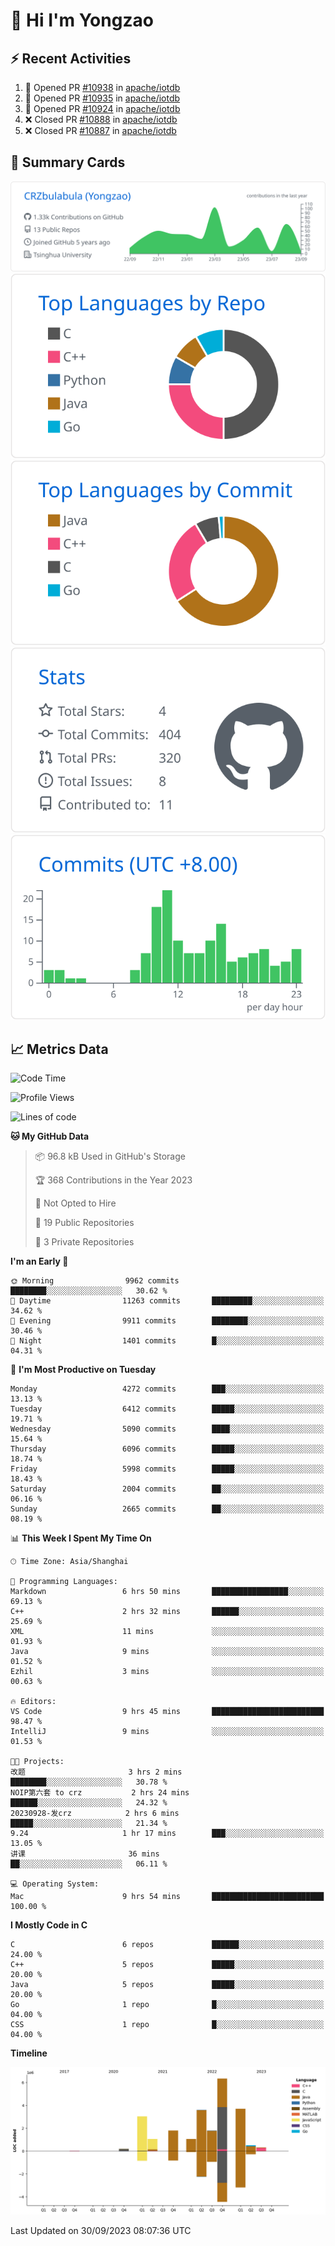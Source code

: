 # 👋 Hi I'm Yongzao

## ⚡ Recent Activities
<!--START_SECTION:activity-->
1. 💪 Opened PR [#10938](https://github.com/apache/iotdb/pull/10938) in [apache/iotdb](https://github.com/apache/iotdb)
2. 💪 Opened PR [#10935](https://github.com/apache/iotdb/pull/10935) in [apache/iotdb](https://github.com/apache/iotdb)
3. 💪 Opened PR [#10924](https://github.com/apache/iotdb/pull/10924) in [apache/iotdb](https://github.com/apache/iotdb)
4. ❌ Closed PR [#10888](https://github.com/apache/iotdb/pull/10888) in [apache/iotdb](https://github.com/apache/iotdb)
5. ❌ Closed PR [#10887](https://github.com/apache/iotdb/pull/10887) in [apache/iotdb](https://github.com/apache/iotdb)
<!--END_SECTION:activity-->

## 🎑 Summary Cards

[![](https://raw.githubusercontent.com/CRZbulabula/CRZbulabula/main/profile-summary-card-output/github/0-profile-details.svg)](https://github.com/vn7n24fzkq/github-profile-summary-cards)
[![](https://raw.githubusercontent.com/CRZbulabula/CRZbulabula/main/profile-summary-card-output/github/1-repos-per-language.svg)](https://github.com/vn7n24fzkq/github-profile-summary-cards) [![](https://raw.githubusercontent.com/CRZbulabula/CRZbulabula/main/profile-summary-card-output/github/2-most-commit-language.svg)](https://github.com/vn7n24fzkq/github-profile-summary-cards)
[![](https://raw.githubusercontent.com/CRZbulabula/CRZbulabula/main/profile-summary-card-output/github/3-stats.svg)](https://github.com/vn7n24fzkq/github-profile-summary-cards) [![](https://raw.githubusercontent.com/CRZbulabula/CRZbulabula/main/profile-summary-card-output/github/4-productive-time.svg)](https://github.com/vn7n24fzkq/github-profile-summary-cards)

## 📈 Metrics Data

<!--START_SECTION:waka-->
![Code Time](http://img.shields.io/badge/Code%20Time-323%20hrs%2048%20mins-blue)

![Profile Views](http://img.shields.io/badge/Profile%20Views-6-blue)

![Lines of code](https://img.shields.io/badge/From%20Hello%20World%20I%27ve%20Written-23.2%20million%20lines%20of%20code-blue)

**🐱 My GitHub Data** 

> 📦 96.8 kB Used in GitHub's Storage 
 > 
> 🏆 368 Contributions in the Year 2023
 > 
> 🚫 Not Opted to Hire
 > 
> 📜 19 Public Repositories 
 > 
> 🔑 3 Private Repositories 
 > 
**I'm an Early 🐤** 

```text
🌞 Morning                9962 commits        ████████░░░░░░░░░░░░░░░░░   30.62 % 
🌆 Daytime                11263 commits       █████████░░░░░░░░░░░░░░░░   34.62 % 
🌃 Evening                9911 commits        ████████░░░░░░░░░░░░░░░░░   30.46 % 
🌙 Night                  1401 commits        █░░░░░░░░░░░░░░░░░░░░░░░░   04.31 % 
```
📅 **I'm Most Productive on Tuesday** 

```text
Monday                   4272 commits        ███░░░░░░░░░░░░░░░░░░░░░░   13.13 % 
Tuesday                  6412 commits        █████░░░░░░░░░░░░░░░░░░░░   19.71 % 
Wednesday                5090 commits        ████░░░░░░░░░░░░░░░░░░░░░   15.64 % 
Thursday                 6096 commits        █████░░░░░░░░░░░░░░░░░░░░   18.74 % 
Friday                   5998 commits        █████░░░░░░░░░░░░░░░░░░░░   18.43 % 
Saturday                 2004 commits        ██░░░░░░░░░░░░░░░░░░░░░░░   06.16 % 
Sunday                   2665 commits        ██░░░░░░░░░░░░░░░░░░░░░░░   08.19 % 
```


📊 **This Week I Spent My Time On** 

```text
🕑︎ Time Zone: Asia/Shanghai

💬 Programming Languages: 
Markdown                 6 hrs 50 mins       █████████████████░░░░░░░░   69.13 % 
C++                      2 hrs 32 mins       ██████░░░░░░░░░░░░░░░░░░░   25.69 % 
XML                      11 mins             ░░░░░░░░░░░░░░░░░░░░░░░░░   01.93 % 
Java                     9 mins              ░░░░░░░░░░░░░░░░░░░░░░░░░   01.52 % 
Ezhil                    3 mins              ░░░░░░░░░░░░░░░░░░░░░░░░░   00.63 % 

🔥 Editors: 
VS Code                  9 hrs 45 mins       █████████████████████████   98.47 % 
IntelliJ                 9 mins              ░░░░░░░░░░░░░░░░░░░░░░░░░   01.53 % 

🐱‍💻 Projects: 
改题                       3 hrs 2 mins        ████████░░░░░░░░░░░░░░░░░   30.78 % 
NOIP第六套 to crz           2 hrs 24 mins       ██████░░░░░░░░░░░░░░░░░░░   24.32 % 
20230928-发crz            2 hrs 6 mins        █████░░░░░░░░░░░░░░░░░░░░   21.34 % 
9.24                     1 hr 17 mins        ███░░░░░░░░░░░░░░░░░░░░░░   13.05 % 
讲课                       36 mins             ██░░░░░░░░░░░░░░░░░░░░░░░   06.11 % 

💻 Operating System: 
Mac                      9 hrs 54 mins       █████████████████████████   100.00 % 
```

**I Mostly Code in C** 

```text
C                        6 repos             ██████░░░░░░░░░░░░░░░░░░░   24.00 % 
C++                      5 repos             █████░░░░░░░░░░░░░░░░░░░░   20.00 % 
Java                     5 repos             █████░░░░░░░░░░░░░░░░░░░░   20.00 % 
Go                       1 repo              █░░░░░░░░░░░░░░░░░░░░░░░░   04.00 % 
CSS                      1 repo              █░░░░░░░░░░░░░░░░░░░░░░░░   04.00 % 
```



**Timeline**

![Lines of Code chart](https://raw.githubusercontent.com/CRZbulabula/CRZbulabula/main/assets/bar_graph.png)


 Last Updated on 30/09/2023 08:07:36 UTC
<!--END_SECTION:waka-->

